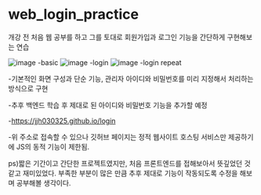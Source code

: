 # web_login_practice
개강 전 처음 웹 공부를 하고 그를 토대로 회원가입과 로그인 기능을 간단하게 구현해보는 연습


![image](https://github.com/jjh030325/web_login_practice/assets/117177784/aa8327fc-dc8a-451b-80b3-fce9ffcb666a)
-basic
![image](https://github.com/jjh030325/web_login_practice/assets/117177784/33a55336-7148-47f1-b9c3-be4015ed5040)
-login
![image](https://github.com/jjh030325/web_login_practice/assets/117177784/9e60000d-10fc-4219-b30e-b58653fe2280)
-login repeat


-기본적인 화면 구성과 단순 기능, 관리자 아이디와 비밀번호를 미리 지정해서 처리하는 방식으로 구현

-추후 백엔드 학습 후 제대로 된 아이디와 비밀번호 기능을 추가할 예정

-https://jjh030325.github.io/login

-위 주소로 접속할 수 있으나 깃허브 페이지는 정적 웹사이트 호스팅 서비스만 제공하기에 JS의 동적 기능이 제한됨.


ps)짧은 기간이고 간단한 프로젝트였지만, 처음 프론트엔드를 접해보아서 뜻깊었던 것 같고 재미있었다. 부족한 부분이 많은 만큼 추후 제대로 기능이 작동되도록 수정을 해보며 공부해볼 생각이다.

